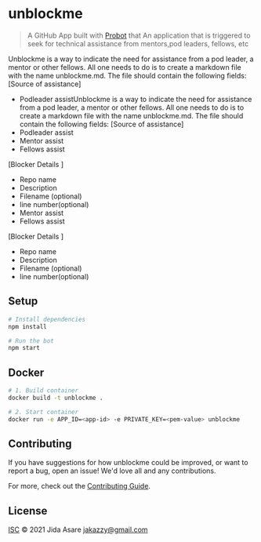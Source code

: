 # unblockme

> A GitHub App built with [Probot](https://github.com/probot/probot) that An application that is triggered to seek for technical assistance from mentors,pod leaders, fellows, etc

Unblockme is a way to indicate the need for assistance from a pod leader, a mentor or other fellows.
All one needs to do is to create a markdown file with the name unblockme.md.
The file should contain the following fields:
[Source of assistance]

- Podleader assistUnblockme is a way to indicate the need for assistance from a pod leader, a mentor or other fellows.
  All one needs to do is to create a markdown file with the name unblockme.md.
  The file should contain the following fields:
  [Source of assistance]
- Podleader assist
- Mentor assist
- Fellows assist

[Blocker Details ]

- Repo name
- Description
- Filename (optional)
- line number(optional)
- Mentor assist
- Fellows assist

[Blocker Details ]

- Repo name
- Description
- Filename (optional)
- line number(optional)

## Setup

```sh
# Install dependencies
npm install

# Run the bot
npm start
```

## Docker

```sh
# 1. Build container
docker build -t unblockme .

# 2. Start container
docker run -e APP_ID=<app-id> -e PRIVATE_KEY=<pem-value> unblockme
```

## Contributing

If you have suggestions for how unblockme could be improved, or want to report a bug, open an issue! We'd love all and any contributions.

For more, check out the [Contributing Guide](CONTRIBUTING.md).

## License

[ISC](LICENSE) © 2021 Jida Asare <jakazzy@gmail.com>
